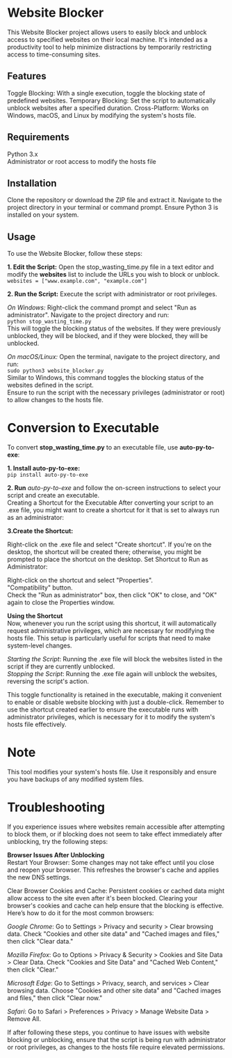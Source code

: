 # Website Blocker
This Website Blocker project allows users to easily block and unblock access to specified websites on their local machine. It's intended as a productivity tool to help minimize distractions by temporarily restricting access to time-consuming sites.

## Features
Toggle Blocking: With a single execution, toggle the blocking state of predefined websites.
Temporary Blocking: Set the script to automatically unblock websites after a specified duration.
Cross-Platform: Works on Windows, macOS, and Linux by modifying the system's hosts file.
## Requirements
Python 3.x  
Administrator or root access to modify the hosts file
## Installation
Clone the repository or download the ZIP file and extract it.
Navigate to the project directory in your terminal or command prompt.
Ensure Python 3 is installed on your system.
## Usage
To use the Website Blocker, follow these steps:

**1. Edit the Script:** Open the stop_wasting_time.py file in a text editor and modify the **websites** list to include the URLs you wish to block or unblock.  
`websites = ["www.example.com", "example.com"]`
  
**2. Run the Script:** Execute the script with administrator or root privileges.

*On Windows:* Right-click the command prompt and select "Run as administrator". Navigate to the project directory and run:  
`python stop_wasting_time.py`  
This will toggle the blocking status of the websites. If they were previously unblocked, they will be blocked, and if they were blocked, they will be unblocked.  
  
*On macOS/Linux:* Open the terminal, navigate to the project directory, and run:  
`sudo python3 website_blocker.py`  
Similar to Windows, this command toggles the blocking status of the websites defined in the script.  
Ensure to run the script with the necessary privileges (administrator or root) to allow changes to the hosts file.

# Conversion to Executable  
To convert **stop_wasting_time.py** to an executable file, use **auto-py-to-exe**:  
  
**1. Install auto-py-to-exe:**  
`pip install auto-py-to-exe` 
  
**2. Run** *auto-py-to-exe* and follow the on-screen instructions to select your script and create an executable.  
Creating a Shortcut for the Executable
After converting your script to an .exe file, you might want to create a shortcut for it that is set to always run as an administrator:
  
**3.Create the Shortcut:**

Right-click on the .exe file and select "Create shortcut". If you're on the desktop, the shortcut will be created there; otherwise, you might be prompted to place the shortcut on the desktop.
Set Shortcut to Run as Administrator:

Right-click on the shortcut and select "Properties".  
"Compatibility" button.  
Check the "Run as administrator" box, then click "OK" to close, and "OK" again to close the Properties window.  
  
**Using the Shortcut**  
Now, whenever you run the script using this shortcut, it will automatically request administrative privileges, which are necessary for modifying the hosts file. This setup is particularly useful for scripts that need to make system-level changes.
  
*Starting the Script*: Running the .exe file will block the websites listed in the script if they are currently unblocked.  
*Stopping the Script*: Running the .exe file again will unblock the websites, reversing the script's action.  
  
This toggle functionality is retained in the executable, making it convenient to enable or disable website blocking with just a double-click. Remember to use the shortcut created earlier to ensure the executable runs with administrator privileges, which is necessary for it to modify the system's hosts file effectively.

# Note 
This tool modifies your system's hosts file. Use it responsibly and ensure you have backups of any modified system files. 

# Troubleshooting  
If you experience issues where websites remain accessible after attempting to block them, or if blocking does not seem to take effect immediately after unblocking, try the following steps:
  
**Browser Issues After Unblocking**  
Restart Your Browser: Some changes may not take effect until you close and reopen your browser. This refreshes the browser's cache and applies the new DNS settings.

Clear Browser Cookies and Cache: Persistent cookies or cached data might allow access to the site even after it's been blocked. Clearing your browser's cookies and cache can help ensure that the blocking is effective. Here’s how to do it for the most common browsers:

*Google Chrome*: Go to Settings > Privacy and security > Clear browsing data. Check "Cookies and other site data" and "Cached images and files," then click "Clear data."

*Mozilla Firefox*: Go to Options > Privacy & Security > Cookies and Site Data > Clear Data. Check "Cookies and Site Data" and "Cached Web Content," then click "Clear."

*Microsoft Edge*: Go to Settings > Privacy, search, and services > Clear browsing data. Choose "Cookies and other site data" and "Cached images and files," then click "Clear now."

*Safari*: Go to Safari > Preferences > Privacy > Manage Website Data > Remove All.
  
If after following these steps, you continue to have issues with website blocking or unblocking, ensure that the script is being run with administrator or root privileges, as changes to the hosts file require elevated permissions.


